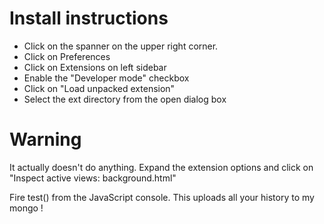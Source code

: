 Install instructions
====================

* Click on the spanner on the upper right corner.
* Click on Preferences
* Click on Extensions on left sidebar
* Enable the "Developer mode" checkbox
* Click on "Load unpacked extension"
* Select the ext directory from the open dialog box

Warning
======

It actually doesn't do anything. Expand the extension options and click
on "Inspect active views: background.html"

Fire test() from the JavaScript console. This uploads all your history
to my mongo !
